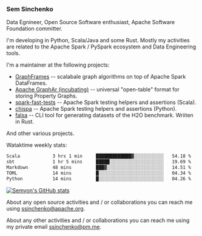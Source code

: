 ### Sem Sinchenko

Data Egnineer, Open Source Software enthusiast, Apache Software Foundation committer.

I'm developing in Python, Scala/Java and some Rust. Mostly my activities are related to the Apache Spark / PySpark ecosystem and Data Engineering tools.

I'm a maintainer at the following projects:
- [GraphFrames](https://github.com/graphframes/graphframes) -- scalabale graph algorithms on top of Apache Spark DataFrames.
- [Apache GraphAr (incubating)](https://github.com/apache/incubator-graphar) -- universal "open-table" format for storing Property Graphs.
- [spark-fast-tests](https://github.com/mrpowers-io/spark-fast-tests) -- Apache Spark testing helpers and assertions (Scala).
- [chispa](https://github.com/MrPowers/chispa) -- Apache Spark testing helpers and assertions (Python).
- [falsa](https://github.com/mrpowers-io/falsa) -- CLI tool for generating datasets of the H2O benchmark. Wriiten in Rust.

And other various projects.

Wataktime weekly stats:
<!--START_SECTION:waka-->

```txt
Scala            3 hrs 1 min     █████████████▓░░░░░░░░░░░   54.18 %
sbt              1 hr 5 mins     █████░░░░░░░░░░░░░░░░░░░░   19.69 %
Markdown         48 mins         ███▓░░░░░░░░░░░░░░░░░░░░░   14.51 %
TOML             14 mins         █░░░░░░░░░░░░░░░░░░░░░░░░   04.34 %
Python           14 mins         █░░░░░░░░░░░░░░░░░░░░░░░░   04.26 %
```

<!--END_SECTION:waka-->

[![Semyon's GitHub stats](https://github-readme-stats.vercel.app/api?username=SemyonSinchenko&theme=gruvbox)](https://github.com/anuraghazra/github-readme-stats)

About any open source activities and / or collaborations you can reach me using [ssinchenko@apache.org](mailto:ssinchenko@apache.org).

About any other activities and / or collaborations you can reach me using my private email [ssinchenko@pm.me](mailto:ssinchenko@pm.me).




